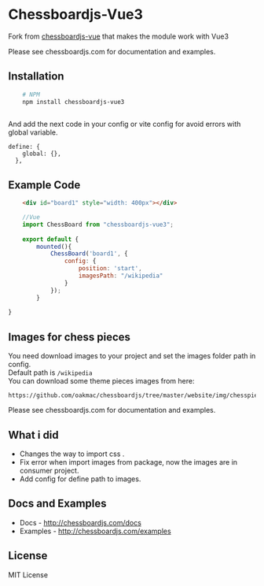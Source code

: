# Chessboardjs-Vue3


Fork from [chessboardjs-vue](https://github.com/technoo0/chessboardjs-vue) that makes the module work with Vue3

Please see chessboardjs.com for documentation and examples.

## Installation 


```sh
    # NPM
    npm install chessboardjs-vue3
    
```

And add the next code in your config or vite config for avoid errors with global variable.
```
define: {
    global: {},
  },
```

## Example Code

```html
    <div id="board1" style="width: 400px"></div>
```
```js
    //Vue
    import ChessBoard from "chessboardjs-vue3";
    
    export default {
        mounted(){
            ChessBoard('board1', {
                config: {
                    position: 'start',
                    imagesPath: "/wikipedia"
                }
            });
        }
  
}

```

## Images for chess pieces
You need download images to your project and set the images folder path in config.<br>
Default path is ```/wikipedia``` <br>
You can download some theme pieces images from here:
```
https://github.com/oakmac/chessboardjs/tree/master/website/img/chesspieces
```

Please see chessboardjs.com for documentation and examples.

## What i did 

- Changes the way to import css .
- Fix error when import images from package, now the images are in consumer project.
- Add config for define path to images.

## Docs and Examples

- Docs - <http://chessboardjs.com/docs>
- Examples - <http://chessboardjs.com/examples>

## License

MIT License


